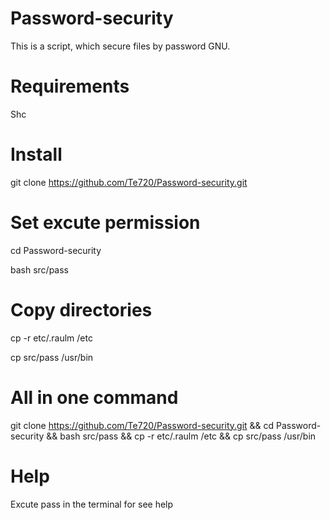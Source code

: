 # Password-security

This is a script, which secure files by password GNU.

# Requirements 

Shc

# Install

git clone https://github.com/Te720/Password-security.git

# Set excute permission

cd Password-security

bash src/pass

# Copy directories

cp -r etc/.raulm /etc

cp src/pass /usr/bin

# All in one command

git clone https://github.com/Te720/Password-security.git && cd Password-security && bash src/pass && cp -r etc/.raulm /etc && cp src/pass /usr/bin

# Help

Excute pass in the terminal for see help

